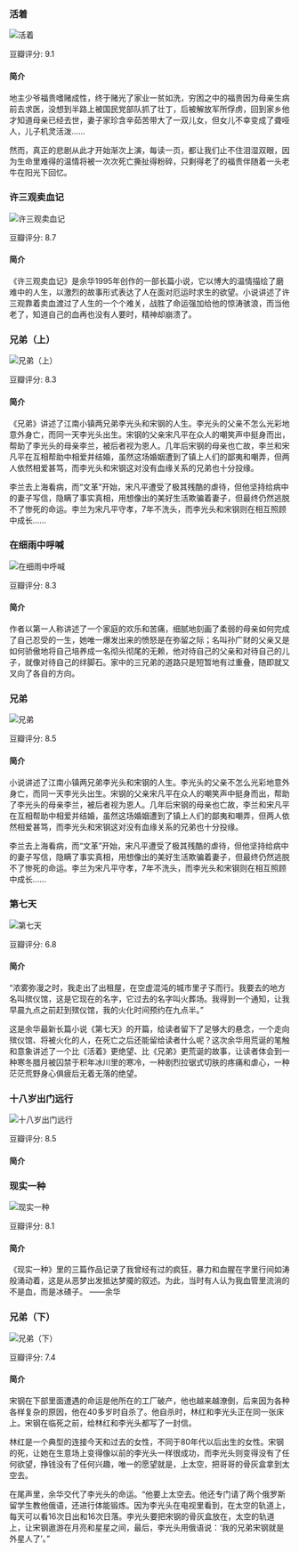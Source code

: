 

### 活着

![活着](https://img3.doubanio.com/view/subject/l/public/s23836852.jpg)

豆瓣评分: 9.1

#### 简介

地主少爷福贵嗜赌成性，终于赌光了家业一贫如洗，穷困之中的福贵因为母亲生病前去求医，没想到半路上被国民党部队抓了壮丁，后被解放军所俘虏，回到家乡他才知道母亲已经去世，妻子家珍含辛茹苦带大了一双儿女，但女儿不幸变成了聋哑人，儿子机灵活泼……

然而，真正的悲剧从此才开始渐次上演，每读一页，都让我们止不住泪湿双眼，因为生命里难得的温情将被一次次死亡撕扯得粉碎，只剩得老了的福贵伴随着一头老牛在阳光下回忆。



### 许三观卖血记

![许三观卖血记](https://img3.doubanio.com/view/subject/l/public/s1074291.jpg)

豆瓣评分: 8.7

#### 简介

《许三观卖血记》是余华1995年创作的一部长篇小说，它以博大的温情描绘了磨难中的人生，以激烈的故事形式表达了人在面对厄运时求生的欲望。小说讲述了许三观靠着卖血渡过了人生的一个个难关，战胜了命运强加给他的惊涛骇浪，而当他老了，知道自己的血再也没有人要时，精神却崩溃了。



### 兄弟（上）

![兄弟（上）](https://img3.doubanio.com/view/subject/l/public/s1427312.jpg)

豆瓣评分: 8.3

#### 简介

《兄弟》讲述了江南小镇两兄弟李光头和宋钢的人生。李光头的父亲不怎么光彩地意外身亡，而同一天李光头出生。宋钢的父亲宋凡平在众人的嘲笑声中挺身而出，帮助了李光头的母亲李兰，被后者视为恩人。几年后宋钢的母亲也亡故，李兰和宋凡平在互相帮助中相爱并结婚，虽然这场婚姻遭到了镇上人们的鄙夷和嘲弄，但两人依然相爱甚笃，而李光头和宋钢这对没有血缘关系的兄弟也十分投缘。

李兰去上海看病，而“文革”开始，宋凡平遭受了极其残酷的虐待，但他坚持给病中的妻子写信，隐瞒了事实真相，用想像出的美好生活欺骗着妻子，但最终仍然逃脱不了惨死的命运。李兰为宋凡平守孝，7年不洗头，而李光头和宋钢则在相互照顾中成长……



### 在细雨中呼喊

![在细雨中呼喊](https://img3.doubanio.com/view/subject/l/public/s1336441.jpg)

豆瓣评分: 8.3

#### 简介

作者以第一人称讲述了一个家庭的欢乐和苦痛，细腻地刻画了柔弱的母亲如何完成了自己忍受的一生，她唯一爆发出来的愤怒是在弥留之际；名叫孙广财的父亲又是如何骄傲地将自己培养成一名彻头彻尾的无赖，他对待自己的父亲和对待自己的儿子，就像对待自己的绊脚石。家中的三兄弟的道路只是短暂地有过重叠，随即就又叉向了各自的方向。



### 兄弟

![兄弟](https://img1.doubanio.com/view/subject/l/public/s6206377.jpg)

豆瓣评分: 8.5

#### 简介

小说讲述了江南小镇两兄弟李光头和宋钢的人生。李光头的父亲不怎么光彩地意外身亡，而同一天李光头出生。宋钢的父亲宋凡平在众人的嘲笑声中挺身而出，帮助了李光头的母亲李兰，被后者视为恩人。几年后宋钢的母亲也亡故，李兰和宋凡平在互相帮助中相爱并结婚，虽然这场婚姻遭到了镇上人们的鄙夷和嘲弄，但两人依然相爱甚笃，而李光头和宋钢这对没有血缘关系的兄弟也十分投缘。

李兰去上海看病，而“文革”开始，宋凡平遭受了极其残酷的虐待，但他坚持给病中的妻子写信，隐瞒了事实真相，用想像出的美好生活欺骗着妻子，但最终仍然逃脱不了惨死的命运。李兰为宋凡平守孝，7年不洗头，而李光头和宋钢则在相互照顾中成长……



### 第七天

![第七天](https://img1.doubanio.com/view/subject/l/public/s26710519.jpg)

豆瓣评分: 6.8

#### 简介

“浓雾弥漫之时，我走出了出租屋，在空虚混沌的城市里孑孓而行。我要去的地方名叫殡仪馆，这是它现在的名字，它过去的名字叫火葬场。我得到一个通知，让我早晨九点之前赶到殡仪馆，我的火化时间预约在九点半。”

这是余华最新长篇小说《第七天》的开篇，给读者留下了足够大的悬念，一个走向殡仪馆、将被火化的人，在死亡之后还能留给读者什么呢？这次余华用荒诞的笔触和意象讲述了一个比《活着》更绝望、比《兄弟》更荒诞的故事，让读者体会到一种寒冬腊月被囚禁于积年冰川里的寒冷，一种剧烈拉锯式切肤的疼痛和虐心，一种茫茫荒野身心俱疲后无着无落的绝望。



### 十八岁出门远行

![十八岁出门远行](https://img3.doubanio.com/view/subject/l/public/s2725726.jpg)

豆瓣评分: 8.5

#### 简介





### 现实一种

![现实一种](https://img3.doubanio.com/view/subject/l/public/s1111124.jpg)

豆瓣评分: 8.1

#### 简介

《现实一种》里的三篇作品记录了我曾经有过的疯狂，暴力和血腥在字里行间如涛般涌动着，这是从恶梦出发抵达梦魇的叙述。为此，当时有人认为我血管里流淌的不是血，而是冰碴子。 ——余华



### 兄弟（下）

![兄弟（下）](https://img3.doubanio.com/view/subject/l/public/s9109733.jpg)

豆瓣评分: 7.4

#### 简介

宋钢在下部里面遭遇的命运是他所在的工厂破产，他也越来越潦倒，后来因为各种各样复杂的原因，他在40多岁时自杀了。他自杀时，林红和李光头正在同一张床上。宋钢在临死之前，给林红和李光头都写了一封信。

林红是一个典型的连接今天和过去的女性，不同于80年代以后出生的女性。宋钢的死，让她在生意场上变得像以前的李光头一样很成功，而李光头则变得没有了任何欲望，挣钱没有了任何兴趣，唯一的愿望就是，上太空，把哥哥的骨灰盒拿到太空去。

在尾声里，余华交代了李光头的命运。“他要上太空去。他还专门请了两个俄罗斯留学生教他俄语，还进行体能锻炼。因为李光头在电视里看到，在太空的轨道上，每天可以看16次日出和16次日落。李光头要把宋钢的骨灰盒放在，太空的轨道上，让宋钢遨游在月亮和星星之间，最后，李光头用俄语说：‘我的兄弟宋钢就是外星人了’。”



